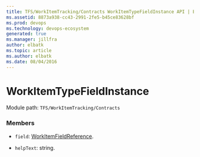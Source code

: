 ```yaml
---
title: TFS/WorkItemTracking/Contracts WorkItemTypeFieldInstance API | Extensions for Azure DevOps Services
ms.assetid: 8873a938-cc43-2991-2fe5-b45ce83628bf
ms.prod: devops
ms.technology: devops-ecosystem
generated: true
ms.manager: jillfra
author: elbatk
ms.topic: article
ms.author: elbatk
ms.date: 08/04/2016
---
```


# WorkItemTypeFieldInstance

Module path: `TFS/WorkItemTracking/Contracts`


### Members

* `field`: [WorkItemFieldReference](../../../TFS/WorkItemTracking/Contracts/WorkItemFieldReference.md). 

* `helpText`: string. 

